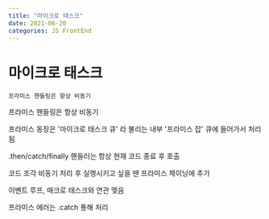 ```yaml
---
title: "마이크로 태스크"
date: 2021-06-20
categories: JS FrontEnd
---
```


# 마이크로 태스크

    프라미스 핸들링은 항상 비동기

프라미스 핸들링은 항상 비동기

프라미스 동장은 '마이크로 태스크 큐' 라 불리는 내부 '프라미스 잡' 큐에 들어가서 처리됨

.then/catch/finally 핸들러는 항상 현재 코드 종료 후 호출

코드 조각 비동기 처리 후 실행시키고 싶을 땐 프라미스 체이닝에 추가

이벤트 루프, 매크로 태스크와 연관 맺음

프라미스 에러는 .catch 통해 처리
